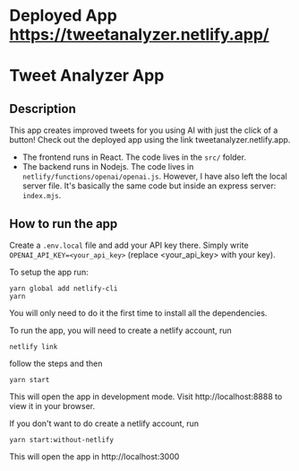 # Deployed App https://tweetanalyzer.netlify.app/

# Tweet Analyzer App
## Description
This app creates improved tweets for you using AI with just the click of a button! Check out the deployed app using the link tweetanalyzer.netlify.app.

- The frontend runs in React. The code lives in the `src/` folder.
- The backend runs in Nodejs. The code lives in `netlify/functions/openai/openai.js`. 
  However, I have also left the local server file. It's basically the same code but inside an express server: `index.mjs`.

## How to run the app

Create a `.env.local` file and add your API key there.
Simply write `OPENAI_API_KEY=<your_api_key>` (replace <your_api_key> with your key).

To setup the app run:

```
yarn global add netlify-cli
yarn
```

You will only need to do it the first time to install all the dependencies.

To run the app, you will need to create a netlify account, run 
```
netlify link
```
follow the steps and then
```
yarn start
```
This will open the app in development mode. Visit http://localhost:8888 to view it in your browser.

If you don't want to do create a netlify account, run 
```
yarn start:without-netlify
```
This will open the app in http://localhost:3000
